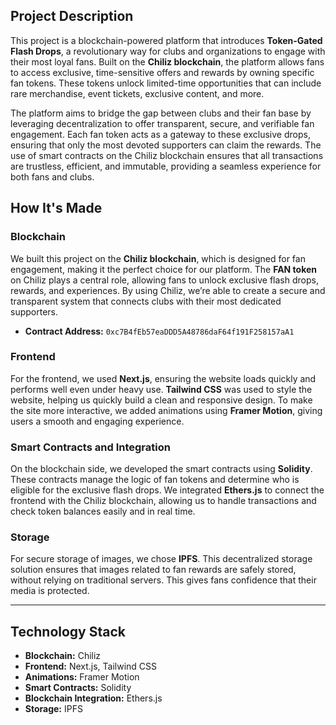 
## Project Description
This project is a blockchain-powered platform that introduces **Token-Gated Flash Drops**, a revolutionary way for clubs and organizations to engage with their most loyal fans. Built on the **Chiliz blockchain**, the platform allows fans to access exclusive, time-sensitive offers and rewards by owning specific fan tokens. These tokens unlock limited-time opportunities that can include rare merchandise, event tickets, exclusive content, and more.

The platform aims to bridge the gap between clubs and their fan base by leveraging decentralization to offer transparent, secure, and verifiable fan engagement. Each fan token acts as a gateway to these exclusive drops, ensuring that only the most devoted supporters can claim the rewards. The use of smart contracts on the Chiliz blockchain ensures that all transactions are trustless, efficient, and immutable, providing a seamless experience for both fans and clubs.

## How It's Made

### Blockchain
We built this project on the **Chiliz blockchain**, which is designed for fan engagement, making it the perfect choice for our platform. The **FAN token** on Chiliz plays a central role, allowing fans to unlock exclusive flash drops, rewards, and experiences. By using Chiliz, we’re able to create a secure and transparent system that connects clubs with their most dedicated supporters.

- **Contract Address:** `0xc7B4fEb57eaDDD5A48786daF64f191F258157aA1`

### Frontend
For the frontend, we used **Next.js**, ensuring the website loads quickly and performs well even under heavy use. **Tailwind CSS** was used to style the website, helping us quickly build a clean and responsive design. To make the site more interactive, we added animations using **Framer Motion**, giving users a smooth and engaging experience.

### Smart Contracts and Integration
On the blockchain side, we developed the smart contracts using **Solidity**. These contracts manage the logic of fan tokens and determine who is eligible for the exclusive flash drops. We integrated **Ethers.js** to connect the frontend with the Chiliz blockchain, allowing us to handle transactions and check token balances easily and in real time.

### Storage
For secure storage of images, we chose **IPFS**. This decentralized storage solution ensures that images related to fan rewards are safely stored, without relying on traditional servers. This gives fans confidence that their media is protected.

---

## Technology Stack
- **Blockchain:** Chiliz
- **Frontend:** Next.js, Tailwind CSS
- **Animations:** Framer Motion
- **Smart Contracts:** Solidity
- **Blockchain Integration:** Ethers.js
- **Storage:** IPFS


